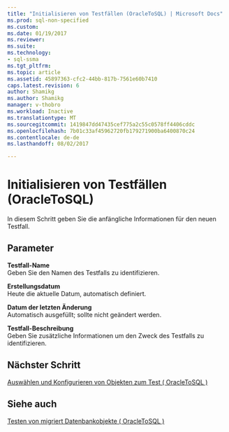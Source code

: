 ```yaml
---
title: "Initialisieren von Testfällen (OracleToSQL) | Microsoft Docs"
ms.prod: sql-non-specified
ms.custom: 
ms.date: 01/19/2017
ms.reviewer: 
ms.suite: 
ms.technology:
- sql-ssma
ms.tgt_pltfrm: 
ms.topic: article
ms.assetid: 45897363-cfc2-44bb-817b-7561e60b7410
caps.latest.revision: 6
author: Shamikg
ms.author: Shamikg
manager: v-thobro
ms.workload: Inactive
ms.translationtype: MT
ms.sourcegitcommit: 1419847dd47435cef775a2c55c0578ff4406cddc
ms.openlocfilehash: 7b01c33af45962720fb179271900ba6400870c24
ms.contentlocale: de-de
ms.lasthandoff: 08/02/2017

---
```

# <a name="initializing-test-cases-oracletosql"></a>Initialisieren von Testfällen (OracleToSQL)
In diesem Schritt geben Sie die anfängliche Informationen für den neuen Testfall.  
  
## <a name="parameters"></a>Parameter  
**Testfall-Name**  
Geben Sie den Namen des Testfalls zu identifizieren.  
  
**Erstellungsdatum**  
Heute die aktuelle Datum, automatisch definiert.  
  
**Datum der letzten Änderung**  
Automatisch ausgefüllt; sollte nicht geändert werden.  
  
**Testfall-Beschreibung**  
Geben Sie zusätzliche Informationen um den Zweck des Testfalls zu identifizieren.  
  
## <a name="next-step"></a>Nächster Schritt  
[Auswählen und Konfigurieren von Objekten zum Test &#40; OracleToSQL &#41;](../../ssma/oracle/selecting-and-configuring-objects-to-test-oracletosql.md)  
  
## <a name="see-also"></a>Siehe auch  
[Testen von migriert Datenbankobjekte &#40; OracleToSQL &#41;](../../ssma/oracle/testing-migrated-database-objects-oracletosql.md)  
  

